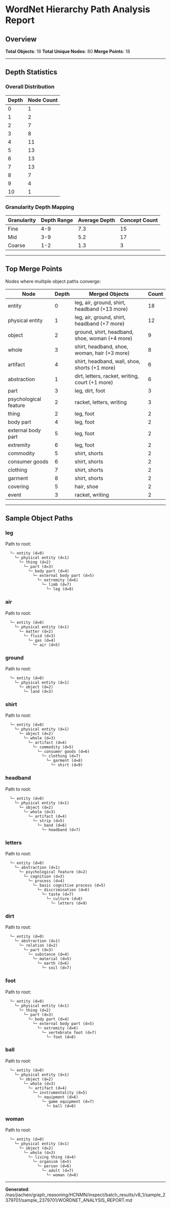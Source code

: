 # WordNet Hierarchy Path Analysis Report

## Overview

**Total Objects**: 18
**Total Unique Nodes**: 80
**Merge Points**: 18

---

## Depth Statistics

### Overall Distribution

| Depth | Node Count |
|-------|------------|
| 0 | 1 |
| 1 | 2 |
| 2 | 7 |
| 3 | 8 |
| 4 | 11 |
| 5 | 13 |
| 6 | 13 |
| 7 | 13 |
| 8 | 7 |
| 9 | 4 |
| 10 | 1 |

### Granularity Depth Mapping


| Granularity | Depth Range | Average Depth | Concept Count |
|-------------|-------------|---------------|---------------|
| Fine | 4-9 | 7.3 | 15 |
| Mid | 3-9 | 5.2 | 17 |
| Coarse | 1-2 | 1.3 | 3 |

---

## Top Merge Points

Nodes where multiple object paths converge:

| Node | Depth | Merged Objects | Count |
|------|-------|----------------|-------|
| entity | 0 | leg, air, ground, shirt, headband (+13 more) | 18 |
| physical entity | 1 | leg, air, ground, shirt, headband (+7 more) | 12 |
| object | 2 | ground, shirt, headband, shoe, woman (+4 more) | 9 |
| whole | 3 | shirt, headband, shoe, woman, hair (+3 more) | 8 |
| artifact | 4 | shirt, headband, wall, shoe, shorts (+1 more) | 6 |
| abstraction | 1 | dirt, letters, racket, writing, court (+1 more) | 6 |
| part | 3 | leg, dirt, foot | 3 |
| psychological feature | 2 | racket, letters, writing | 3 |
| thing | 2 | leg, foot | 2 |
| body part | 4 | leg, foot | 2 |
| external body part | 5 | leg, foot | 2 |
| extremity | 6 | leg, foot | 2 |
| commodity | 5 | shirt, shorts | 2 |
| consumer goods | 6 | shirt, shorts | 2 |
| clothing | 7 | shirt, shorts | 2 |
| garment | 8 | shirt, shorts | 2 |
| covering | 5 | hair, shoe | 2 |
| event | 3 | racket, writing | 2 |

---

## Sample Object Paths


### leg

Path to root:
```
  └─ entity (d=0)
    └─ physical entity (d=1)
      └─ thing (d=2)
        └─ part (d=3)
          └─ body part (d=4)
            └─ external body part (d=5)
              └─ extremity (d=6)
                └─ limb (d=7)
                  └─ leg (d=8)
```

### air

Path to root:
```
  └─ entity (d=0)
    └─ physical entity (d=1)
      └─ matter (d=2)
        └─ fluid (d=3)
          └─ gas (d=4)
            └─ air (d=5)
```

### ground

Path to root:
```
  └─ entity (d=0)
    └─ physical entity (d=1)
      └─ object (d=2)
        └─ land (d=3)
```

### shirt

Path to root:
```
  └─ entity (d=0)
    └─ physical entity (d=1)
      └─ object (d=2)
        └─ whole (d=3)
          └─ artifact (d=4)
            └─ commodity (d=5)
              └─ consumer goods (d=6)
                └─ clothing (d=7)
                  └─ garment (d=8)
                    └─ shirt (d=9)
```

### headband

Path to root:
```
  └─ entity (d=0)
    └─ physical entity (d=1)
      └─ object (d=2)
        └─ whole (d=3)
          └─ artifact (d=4)
            └─ strip (d=5)
              └─ band (d=6)
                └─ headband (d=7)
```

### letters

Path to root:
```
  └─ entity (d=0)
    └─ abstraction (d=1)
      └─ psychological feature (d=2)
        └─ cognition (d=3)
          └─ process (d=4)
            └─ basic cognitive process (d=5)
              └─ discrimination (d=6)
                └─ taste (d=7)
                  └─ culture (d=8)
                    └─ letters (d=9)
```

### dirt

Path to root:
```
  └─ entity (d=0)
    └─ abstraction (d=1)
      └─ relation (d=2)
        └─ part (d=3)
          └─ substance (d=4)
            └─ material (d=5)
              └─ earth (d=6)
                └─ soil (d=7)
```

### foot

Path to root:
```
  └─ entity (d=0)
    └─ physical entity (d=1)
      └─ thing (d=2)
        └─ part (d=3)
          └─ body part (d=4)
            └─ external body part (d=5)
              └─ extremity (d=6)
                └─ vertebrate foot (d=7)
                  └─ foot (d=8)
```

### ball

Path to root:
```
  └─ entity (d=0)
    └─ physical entity (d=1)
      └─ object (d=2)
        └─ whole (d=3)
          └─ artifact (d=4)
            └─ instrumentality (d=5)
              └─ equipment (d=6)
                └─ game equipment (d=7)
                  └─ ball (d=8)
```

### woman

Path to root:
```
  └─ entity (d=0)
    └─ physical entity (d=1)
      └─ object (d=2)
        └─ whole (d=3)
          └─ living thing (d=4)
            └─ organism (d=5)
              └─ person (d=6)
                └─ adult (d=7)
                  └─ woman (d=8)
```

---

**Generated**: /nas/jiachen/graph_reasoning/HCNMN/inspect/batch_results/v8_1/sample_2379701/sample_2379701/WORDNET_ANALYSIS_REPORT.md
